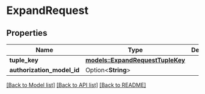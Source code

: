 # ExpandRequest

## Properties

Name | Type | Description | Notes
------------ | ------------- | ------------- | -------------
**tuple_key** | [**models::ExpandRequestTupleKey**](ExpandRequestTupleKey.md) |  | 
**authorization_model_id** | Option<**String**> |  | [optional]

[[Back to Model list]](../README.md#documentation-for-models) [[Back to API list]](../README.md#documentation-for-api-endpoints) [[Back to README]](../README.md)


